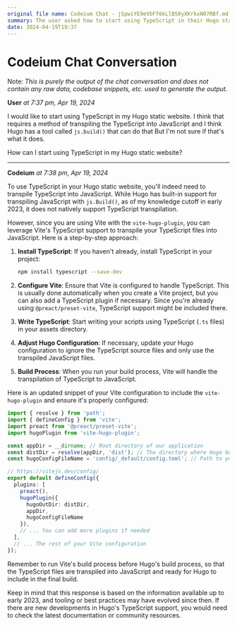 ```yaml
---
original file name: Codeium Chat - jSpwiYE9eVbFf6kLlBS0yXKrkxN07RBf.md
summary: The user asked how to start using TypeScript in their Hugo static website and mentioned Hugo's `js.build()` function. The assistant explained that while Hugo does not natively support TypeScript transpilation, they can leverage Vite's TypeScript support through the `vite-hugo-plugin`. The assistant provided steps to install TypeScript, configure Vite, write TypeScript code, adjust Hugo configuration, and ensure the build process handles TypeScript transpilation. Finally, the assistant shared an updated snippet of the Vite configuration with the `vite-hugo-plugin` included.
date: 2024-04-19T19:37
---
```



# Codeium Chat Conversation

Note: _This is purely the output of the chat conversation and does not contain any raw data, codebase snippets, etc. used to generate the output._

**User** _at 7:37 pm, Apr 19, 2024_

I would like to start using TypeScript in my Hugo static website. I think that requires a method of transpiling the TypeScript into JavaScript and I think Hugo has a tool called `js.build()` that can do that But I'm not sure if that's what it does.

How can I start using TypeScript in my Hugo static website?

---

**Codeium** _at 7:38 pm, Apr 19, 2024_

To use TypeScript in your Hugo static website, you'll indeed need to transpile TypeScript into JavaScript. While Hugo has built-in support for transpiling JavaScript with `js.Build()`, as of my knowledge cutoff in early 2023, it does not natively support TypeScript transpilation. 

However, since you are using Vite with the `vite-hugo-plugin`, you can leverage Vite's TypeScript support to transpile your TypeScript files into JavaScript. Here is a step-by-step approach:

1. **Install TypeScript**: If you haven't already, install TypeScript in your project:
   ```bash
   npm install typescript --save-dev
   ```

2. **Configure Vite**: Ensure that Vite is configured to handle TypeScript. This is usually done automatically when you create a Vite project, but you can also add a TypeScript plugin if necessary. Since you're already using `@preact/preset-vite`, TypeScript support might be included there.

3. **Write TypeScript**: Start writing your scripts using TypeScript (`.ts` files) in your assets directory.

4. **Adjust Hugo Configuration**: If necessary, update your Hugo configuration to ignore the TypeScript source files and only use the transpiled JavaScript files.

5. **Build Process**: When you run your build process, Vite will handle the transpilation of TypeScript to JavaScript.

Here is an updated snippet of your Vite configuration to include the `vite-hugo-plugin` and ensure it's properly configured:

```typescript
import { resolve } from 'path';
import { defineConfig } from 'vite';
import preact from '@preact/preset-vite';
import hugoPlugin from 'vite-hugo-plugin';

const appDir = __dirname; // Root directory of our application
const distDir = resolve(appDir, 'dist'); // The directory where Hugo builds its files
const hugoConfigFileName = 'config/_default/config.toml'; // Path to your Hugo config

// https://vitejs.dev/config/
export default defineConfig({
  plugins: [
    preact(),
    hugoPlugin({
      hugoOutDir: distDir,
      appDir,
      hugoConfigFileName
    }),
    // ... You can add more plugins if needed
  ],
  // ... The rest of your Vite configuration
});
```

Remember to run Vite's build process before Hugo's build process, so that the TypeScript files are transpiled into JavaScript and ready for Hugo to include in the final build.

Keep in mind that this response is based on the information available up to early 2023, and tooling or best practices may have evolved since then. If there are new developments in Hugo's TypeScript support, you would need to check the latest documentation or community resources.